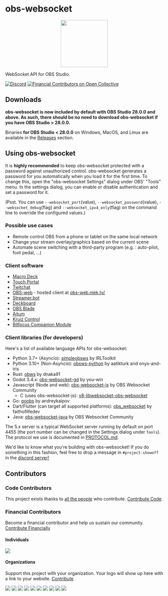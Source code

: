 <!-- markdownlint-disable no-inline-html -->

# obs-websocket

<p align="center">
  <img src="/.github/images/obsws_logo.png" width=150 align="center">
</p>

WebSocket API for OBS Studio.

[![Discord](https://img.shields.io/discord/715691013825364120.svg?label=&logo=discord&logoColor=ffffff&color=7389D8&labelColor=6A7EC2)](https://discord.gg/WBaSQ3A)
[![Financial Contributors on Open Collective](https://opencollective.com/obs-websocket-dev/all/badge.svg?label=financial+contributors)](https://opencollective.com/obs-websocket-dev)

## Downloads

**obs-websocket is now included by default with OBS Studio 28.0.0 and above. As such, there should be no need to download obs-websocket if you have OBS Studio > 28.0.0.**

Binaries **for OBS Studio < 28.0.0** on Windows, MacOS, and Linux are available in the [Releases](https://github.com/obsproject/obs-websocket/releases) section.

## Using obs-websocket

It is **highly recommended** to keep obs-websocket protected with a password against unauthorized control. obs-websocket generates a password for you automatically when you load it for the first time. To change this, open the "obs-websocket Settings" dialog under OBS' "Tools" menu. In the settings dialog, you can enable or disable authentication and set a password for it.

(Psst. You can use `--websocket_port`(value), `--websocket_password`(value), `--websocket_debug`(flag) and `--websocket_ipv4_only`(flag) on the command line to override the configured values.)

### Possible use cases

- Remote control OBS from a phone or tablet on the same local network
- Change your stream overlay/graphics based on the current scene
- Automate scene switching with a third-party program (e.g. : auto-pilot, foot pedal, ...)

### Client software

- [Macro Deck](https://macrodeck.org/)
- [Touch Portal](https://www.touch-portal.com/)
- [Twitchat](https://twitchat.fr/)
- [OBS-web](https://github.com/Niek/obs-web) - hosted client at [obs-web.niek.tv/](http://obs-web.niek.tv/)
- [Streamer.bot](https://streamer.bot/)
- [Deckboard](https://deckboard.app/)
- [OBS Blade](https://github.com/Kounex/obs_blade)
- [Aitum](https://aitum.tv/)
- [Kruiz Control](https://github.com/Kruiser8/Kruiz-Control)
- [Bitfocus Companion Module](https://bitfocus.io/companion/)

### Client libraries (for developers)

Here's a list of available language APIs for obs-websocket:

- Python 3.7+ (Asyncio): [simpleobsws](https://github.com/IRLToolkit/simpleobsws/tree/master) by IRLToolkit
- Python 3.10+ (Non-Asyncio): [obsws-python](https://pypi.org/project/obsws-python) by aatikturk and onyx-and-iris
- Rust: [obws](https://github.com/dnaka91/obws) by dnaka91
- Godot 3.4.x: [obs-websocket-gd](https://github.com/you-win/obs-websocket-gd) by you-win
- Javascript (Node and web): [obs-websocket-js](https://github.com/obs-websocket-community-projects/obs-websocket-js) by OBS Websocket Community
  - C (uses obs-websocket-js): [v8-libwebsocket-obs-websocket](https://github.com/dgatwood/v8-libwebsocket-obs-websocket)
- Go: [goobs](https://github.com/andreykaipov/goobs) by andreykaipov
- Dart/Flutter (can target all supported platforms): [obs_websocket](https://github.com/faithoflifedev/obs_websocket) by faithoflifedev
- Java: [obs-websocket-java](https://github.com/obs-websocket-community-projects/obs-websocket-java) by OBS Websocket Community

The 5.x server is a typical WebSocket server running by default on port 4455 (the port number can be changed in the Settings dialog under `Tools`).
The protocol we use is documented in [PROTOCOL.md](docs/generated/protocol.md).

We'd like to know what you're building with obs-websocket! If you do something in this fashion, feel free to drop a message in `#project-showoff` in the [discord server!](https://discord.gg/WBaSQ3A)

## Contributors

### Code Contributors

This project exists thanks to [all the people](https://github.com/obsproject/obs-websocket/graphs/contributors) who contribute. [Contribute Code](https://github.com/obsproject/obs-websocket/wiki/Contributing-Guidelines).

### Financial Contributors

Become a financial contributor and help us sustain our community. [Contribute Financially](https://opencollective.com/obs-websocket-dev/contribute)

#### Individuals

<a href="https://opencollective.com/obs-websocket-dev"><img src="https://opencollective.com/obs-websocket-dev/individuals.svg?width=890"></a>

#### Organizations

Support this project with your organization. Your logo will show up here with a link to your website. [Contribute](https://opencollective.com/obs-websocket-dev/contribute)

<a href="https://opencollective.com/obs-websocket-dev/organization/0/website"><img src="https://opencollective.com/obs-websocket-dev/organization/0/avatar.svg"></a>
<a href="https://opencollective.com/obs-websocket-dev/organization/1/website"><img src="https://opencollective.com/obs-websocket-dev/organization/1/avatar.svg"></a>
<a href="https://opencollective.com/obs-websocket-dev/organization/2/website"><img src="https://opencollective.com/obs-websocket-dev/organization/2/avatar.svg"></a>
<a href="https://opencollective.com/obs-websocket-dev/organization/3/website"><img src="https://opencollective.com/obs-websocket-dev/organization/3/avatar.svg"></a>
<a href="https://opencollective.com/obs-websocket-dev/organization/4/website"><img src="https://opencollective.com/obs-websocket-dev/organization/4/avatar.svg"></a>
<a href="https://opencollective.com/obs-websocket-dev/organization/5/website"><img src="https://opencollective.com/obs-websocket-dev/organization/5/avatar.svg"></a>
<a href="https://opencollective.com/obs-websocket-dev/organization/6/website"><img src="https://opencollective.com/obs-websocket-dev/organization/6/avatar.svg"></a>
<a href="https://opencollective.com/obs-websocket-dev/organization/7/website"><img src="https://opencollective.com/obs-websocket-dev/organization/7/avatar.svg"></a>
<a href="https://opencollective.com/obs-websocket-dev/organization/8/website"><img src="https://opencollective.com/obs-websocket-dev/organization/8/avatar.svg"></a>
<a href="https://opencollective.com/obs-websocket-dev/organization/9/website"><img src="https://opencollective.com/obs-websocket-dev/organization/9/avatar.svg"></a>
